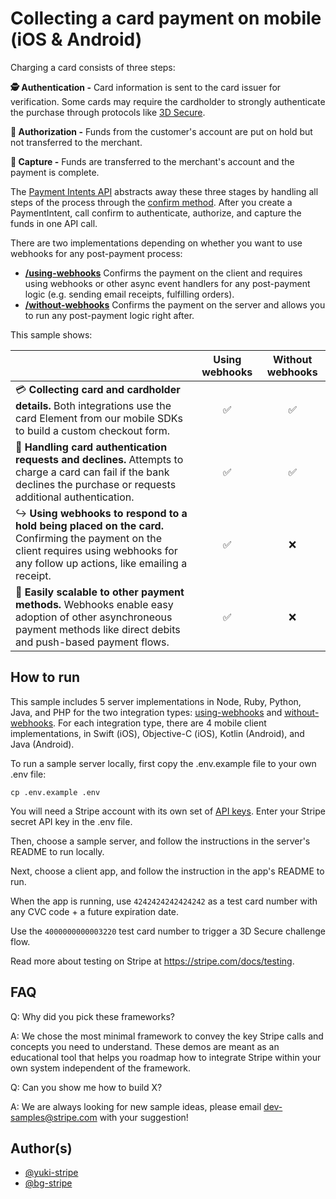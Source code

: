 # Collecting a card payment on mobile (iOS & Android)
Charging a card consists of three steps:

**🕵️ Authentication -** Card information is sent to the card issuer for verification. Some cards may require the cardholder to strongly authenticate the purchase through protocols like [3D Secure](https://stripe.com/ie/guides/3d-secure-2).

**💁 Authorization -** Funds from the customer's account are put on hold but not transferred to the merchant.

**💸 Capture -** Funds are transferred to the merchant's account and the payment is complete.

The [Payment Intents API](https://stripe.com/docs/api/payment_intents) abstracts away these three stages by handling all steps of the process through the [confirm method](https://stripe.com/docs/api/payment_intents/confirm). After you create a PaymentIntent, call confirm to authenticate, authorize, and capture the funds in one API call.

There are two implementations depending on whether you want to use webhooks for any post-payment process:

* **[/using-webhooks](/using-webhooks)** Confirms the payment on the client and requires using webhooks or other async event handlers for any post-payment logic (e.g. sending email receipts, fulfilling orders).
* **[/without-webhooks](/without-webhooks)** Confirms the payment on the server and allows you to run any post-payment logic right after.

This sample shows:
<!-- prettier-ignore -->
|     | Using webhooks | Without webhooks
:--- | :---: | :---:
💳 **Collecting card and cardholder details.** Both integrations use the card Element from our mobile SDKs to build a custom checkout form. | ✅  | ✅ |
🙅 **Handling card authentication requests and declines.** Attempts to charge a card can fail if the bank declines the purchase or requests additional authentication.  | ✅  | ✅ |
↪️ **Using webhooks to respond to a hold being placed on the card.** Confirming the payment on the client requires using webhooks for any follow up actions, like emailing a receipt. | ✅ | ❌ |
🏦 **Easily scalable to other payment methods.** Webhooks enable easy adoption of other asynchroneous payment methods like direct debits and push-based payment flows. | ✅ | ❌ |

## How to run
This sample includes 5 server implementations in Node, Ruby, Python, Java, and PHP for the two integration types: [using-webhooks](/using-webhooks) and [without-webhooks](/without-webhooks). For each integration type, there are 4 mobile client implementations, in Swift (iOS), Objective-C (iOS), Kotlin (Android), and Java (Android).

To run a sample server locally, first copy the .env.example file to your own .env file:

```
cp .env.example .env
```

You will need a Stripe account with its own set of [API keys](https://stripe.com/docs/development#api-keys). Enter your Stripe secret API key in the .env file.

Then, choose a sample server, and follow the instructions in the server's README to run locally.

Next, choose a client app, and follow the instruction in the app's README to run.

When the app is running, use `4242424242424242` as a test card number with any CVC code + a future expiration date.

Use the `4000000000003220` test card number to trigger a 3D Secure challenge flow.

Read more about testing on Stripe at https://stripe.com/docs/testing.

## FAQ
Q: Why did you pick these frameworks?

A: We chose the most minimal framework to convey the key Stripe calls and concepts you need to understand. These demos are meant as an educational tool that helps you roadmap how to integrate Stripe within your own system independent of the framework.

Q: Can you show me how to build X?

A: We are always looking for new sample ideas, please email dev-samples@stripe.com with your suggestion!

## Author(s)
- [@yuki-stripe](https://github.com/yuki-stripe)
- [@bg-stripe](https://github.com/bg-stripe)
